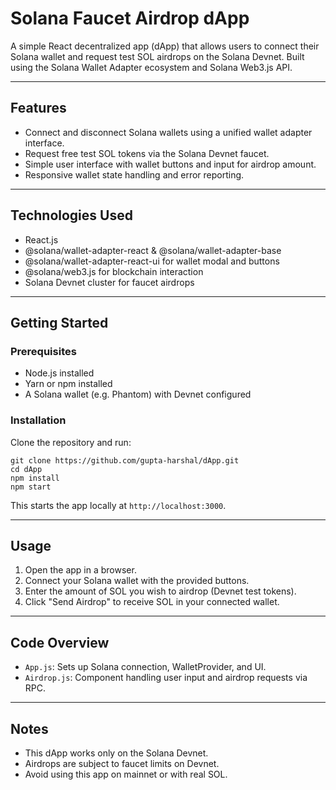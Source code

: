 # Solana Faucet Airdrop dApp

A simple React decentralized app (dApp) that allows users to connect their Solana wallet and request test SOL airdrops on the Solana Devnet. Built using the Solana Wallet Adapter ecosystem and Solana Web3.js API.

---

## Features

- Connect and disconnect Solana wallets using a unified wallet adapter interface.
- Request free test SOL tokens via the Solana Devnet faucet.
- Simple user interface with wallet buttons and input for airdrop amount.
- Responsive wallet state handling and error reporting.

---

## Technologies Used

- React.js
- @solana/wallet-adapter-react & @solana/wallet-adapter-base
- @solana/wallet-adapter-react-ui for wallet modal and buttons
- @solana/web3.js for blockchain interaction
- Solana Devnet cluster for faucet airdrops

---

## Getting Started

### Prerequisites

- Node.js installed
- Yarn or npm installed
- A Solana wallet (e.g. Phantom) with Devnet configured

### Installation

Clone the repository and run:
```shell
git clone https://github.com/gupta-harshal/dApp.git
cd dApp
npm install
npm start
```


This starts the app locally at `http://localhost:3000`.

---

## Usage

1. Open the app in a browser.
2. Connect your Solana wallet with the provided buttons.
3. Enter the amount of SOL you wish to airdrop (Devnet test tokens).
4. Click "Send Airdrop" to receive SOL in your connected wallet.

---

## Code Overview

- `App.js`: Sets up Solana connection, WalletProvider, and UI.
- `Airdrop.js`: Component handling user input and airdrop requests via RPC.

---

## Notes

- This dApp works only on the Solana Devnet.
- Airdrops are subject to faucet limits on Devnet.
- Avoid using this app on mainnet or with real SOL.





